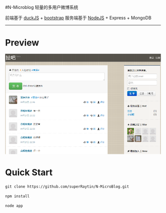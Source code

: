 #N-Microblog
轻量的多用户微博系统

前端基于 [duckJS](https://github.com/superRaytin/duckJS) + [bootstrap](http://twitter.github.io/bootstrap/)
服务端基于 [NodeJS](http://nodejs.org) + Express + MongoDB

---

# Preview
![N-MicroBlog](test/thumb.png)

# Quick Start
`git clone https://github.com/superRaytin/N-MicroBlog.git`

`npm install`

`node app`